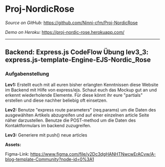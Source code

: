 # Proj-NordicRose

_Source on GitHub:_ https://github.com/Ninni-cfm/Proj-NordicRose

_Demo on Heroku:_ https://proj-nordic-rose.herokuapp.com/

---

## Backend: Express.js CodeFlow Übung lev3_3: express.js-template-Engine-EJS-Nordic_Rose

### Aufgabenstellung

**Lev1:**
Erstellt euch mit all euren bisher erlangten Kenntnissen diese Website im Backend mit Hilfe von express/ejs.
Schaut euch das Mockup gut an und erkennt wiederholende Elemente. Für diese könnt ihr eure "partials" erstellen und diese nachher beliebig oft einsetzen.

**Lev2:**
Benutze "express route parameters" (req.params) um die Daten des ausgewählten Artikels abzugreifen und auf einer einzelnen article Seite näher darzustellen.
Benutze die POST-method um die Daten des Kontaktformulars im backend zuzugreifen.

**Lev3:**
Generiere mit push() neue articles

**Assets:**

Figma-Link:
https://www.figma.com/file/y2Dc3dgHANHTNwcwErACvw/A-blog-template-Community?node-id=0%3A1
